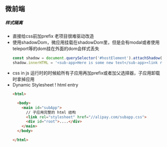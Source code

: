 ## 微前端

##### 样式隔离
- 直接给css前加prefix 老项目很难驱动改造
- 使用shadowDom，微应用挂载在shadowDom里，但是会有modal或者使用teleport等的dom挂在外面的dom会样式丢失
  ``` javascript
  const shadow = document.querySelector('#hostElement').attachShadow({mode: 'open'});
  shadow.innerHTML = '<sub-app>Here is some new text</sub-app><link rel="stylesheet" href="//unpkg.com/antd/antd.min.css">';
  ```
- css in js 运行时的时候給所有子应用再加prefix或者加父选择器，子应用卸载时拿掉应用
- Dynamic Stylesheet ! html entry
  ``` html
  <html>

    <body>
      <main id="subApp">
        // 子应用完整的 html 结构
        <link rel="stylesheet" href="//alipay.com/subapp.css">
        <div id="root">....</div>
      </main>
    </body>

  </html>
  ```
